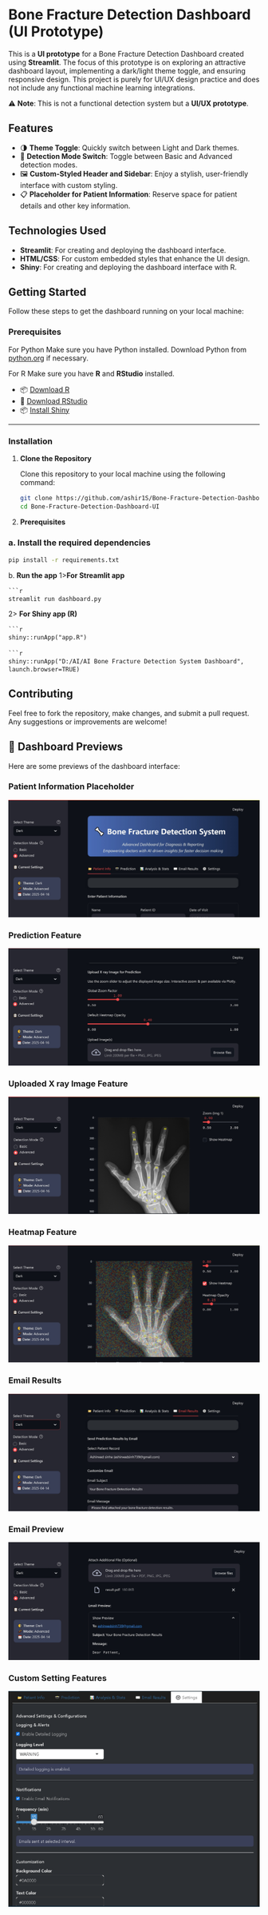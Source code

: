# Bone Fracture Detection Dashboard (UI Prototype)

This is a **UI prototype** for a Bone Fracture Detection Dashboard created using **Streamlit**. The focus of this prototype is on exploring an attractive dashboard layout, implementing a dark/light theme toggle, and ensuring responsive design. This project is purely for UI/UX design practice and does not include any functional machine learning integrations.

⚠️ **Note**: This is not a functional detection system but a **UI/UX prototype**.

## Features

- 🌗 **Theme Toggle**: Quickly switch between Light and Dark themes.
- 🧬 **Detection Mode Switch**: Toggle between Basic and Advanced detection modes.
- 🖼️ **Custom-Styled Header and Sidebar**: Enjoy a stylish, user-friendly interface with custom styling.
- 📋 **Placeholder for Patient Information**: Reserve space for patient details and other key information.

## Technologies Used

- **Streamlit**: For creating and deploying the dashboard interface.
- **HTML/CSS**: For custom embedded styles that enhance the UI design.
- **Shiny**: For creating and deploying the dashboard interface with R.

## Getting Started

Follow these steps to get the dashboard running on your local machine:

### Prerequisites

For Python Make sure you have Python installed. Download Python from [python.org](https://www.python.org/downloads/) if necessary.

For R Make sure you have **R** and **RStudio** installed.

- 📦 [Download R](https://www.r-project.org/)
- 🧰 [Download RStudio](https://www.rstudio.com/)
- 📦 [Install Shiny](https://rstudio.cloud/docs/shiny/)

---

### Installation

1. **Clone the Repository**

   Clone this repository to your local machine using the following command:

   ```bash
   git clone https://github.com/ashir1S/Bone-Fracture-Detection-Dashboard-UI.git
   cd Bone-Fracture-Detection-Dashboard-UI
   ```
2. **Prerequisites**

### a. **Install the required dependencies**

```bash
pip install -r requirements.txt
```
b.  **Run the app**
1>**For Streamlit app**

    ```r
    streamlit run dashboard.py  
            
2> **For Shiny app (R)**

    ```r
    shiny::runApp("app.R") 

    ```r
    shiny::runApp("D:/AI/AI Bone Fracture Detection System Dashboard", launch.browser=TRUE)

## Contributing

Feel free to fork the repository, make changes, and submit a pull request. Any suggestions or improvements are welcome!

## 📸 Dashboard Previews

Here are some previews of the dashboard interface:

### Patient Information Placeholder
![Theme and Mode](Screenshots/main1.jpeg)

### Prediction Feature
![Prediction Feature](Screenshots/Prediction1.jpeg)

### Uploaded X ray Image Feature
![X ray Image](Screenshots/XRAY1.jpeg)

### Heatmap Feature
![Heatmap](Screenshots/HEATMAP1.jpeg)

### Email Results
![Email Results](Screenshots/Email_Result.jpeg)

### Email Preview
![Email Preview](Screenshots/Email_Preview.jpeg)

### Custom Setting Features
![Custom Setting](Screenshots/Advance_settings.PNG)

